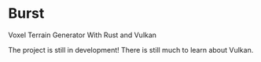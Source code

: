 # Burst

Voxel Terrain Generator With Rust and Vulkan

The project is still in development!
There is still much to learn about Vulkan.
